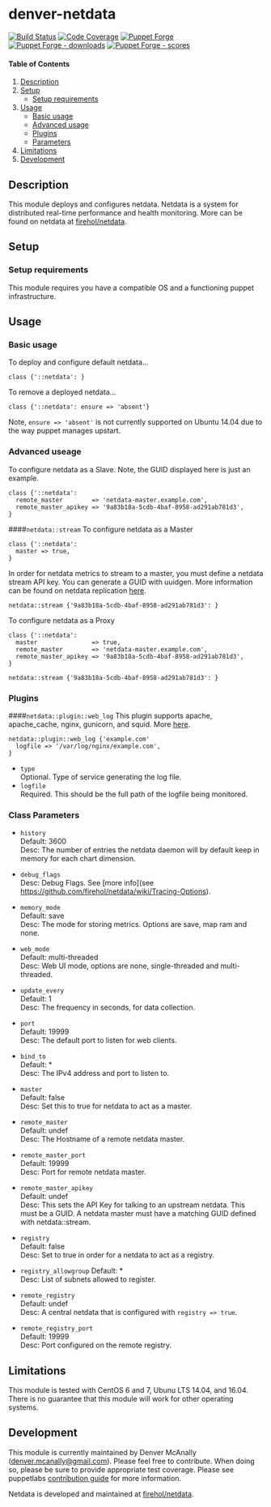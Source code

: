 # denver-netdata

[![Build Status](https://travis-ci.org/dmcanally/denver-netdata.svg?branch=master)](https://travis-ci.org/dmcanally/denver-netdata)
[![Code Coverage](https://coveralls.io/repos/github/dmcanally/denver-netdata/badge.svg?branch=master)](https://coveralls.io/github/dmcanally/denver-netdata)
[![Puppet Forge](https://img.shields.io/puppetforge/v/denver/netdata.svg)](https://forge.puppetlabs.com/denver/netdata)
[![Puppet Forge - downloads](https://img.shields.io/puppetforge/dt/denver/netdata.svg)](https://forge.puppetlabs.com/denver/netdata)
[![Puppet Forge - scores](https://img.shields.io/puppetforge/f/denver/netdata.svg)](https://forge.puppetlabs.com/denver/netdata)


#### Table of Contents

1. [Description](#description)
1. [Setup](#setup)
    * [Setup requirements](#setup-requirements)
1. [Usage](#usage)
    * [Basic usage](#basic-usage)
    * [Advanced usage](#advanced-use-cases)
    * [Plugins](#plugins)
    * [Parameters](#parameters)
1. [Limitations](#limitations)
1. [Development](#development)

## Description

This module deploys and configures netdata. Netdata is a system for distributed real-time performance and health monitoring. More can be found on netdata at [firehol/netdata](https://github.com/firehol/netdata). 

## Setup

### Setup requirements

This module requires you have a compatible OS and a functioning puppet infrastructure.

## Usage

### Basic  usage
To deploy and configure default netdata...
```puppet
class {'::netdata': }
```

To remove a deployed netdata...
```puppet
class {'::netdata': ensure => 'absent'}
```
Note, `ensure => 'absent'` is not currently supported on Ubuntu 14.04 due to the way puppet manages upstart.

### Advanced useage
To configure netdata as a Slave. Note, the GUID displayed here is just an example.
```puppet
class {'::netdata':
  remote_master        => 'netdata-master.example.com',
  remote_master_apikey => '9a83b18a-5cdb-4baf-8958-ad291ab781d3',
}
```
####`netdata::stream`
To configure netdata as a Master
```puppet
class {'::netdata':
  master => true,
}
```
In order for netdata metrics to stream to a master, you must define a netdata stream API key. You can generate a GUID with uuidgen. More information can be found on netdata replication [here](https://github.com/firehol/netdata/wiki/Replication-Overview).
```puppet
netdata::stream {'9a83b18a-5cdb-4baf-8958-ad291ab781d3': }
```

To configure netdata as a Proxy
```puppet
class {'::netdata':
  master               => true,
  remote_master        => 'netdata-master.example.com',
  remote_master_apikey => '9a83b18a-5cdb-4baf-8958-ad291ab781d3',
}

netdata::stream {'9a83b18a-5cdb-4baf-8958-ad291ab781d3': }
```
### Plugins
####`netdata::plugin::web_log`
This plugin supports apache, apache_cache, nginx, gunicorn, and squid. More [here](https://github.com/firehol/netdata/tree/master/python.d#web_log).
```puppet
netdata::plugin::web_log {'example.com'
  logfile => '/var/log/nginx/example.com',
}
```
  - `type`<br/>
    Optional. Type of service generating the log file.<br/>
  - `logfile`<br/>
    Required. This should be the full path of the logfile being monitored.<br/>


### Class Parameters

 * `history`<br/>
   Default: 3600<br/>
   Desc: The number of entries the netdata daemon will by default keep in memory for each chart dimension.<br/>

 * `debug_flags`<br/>
   Desc:    Debug Flags. See [more info](see https://github.com/firehol/netdata/wiki/Tracing-Options).<br/>

 * `memory_mode`<br/>
   Default: save<br/>
   Desc:    The mode for storing metrics. Options are save, map ram and none.<br/>

 * `web_mode`<br/>
   Default: multi-threaded<br/>
   Desc:    Web UI mode, options are none, single-threaded and multi-threaded.<br/>

 * `update_every`<br/>
   Default: 1<br/>
   Desc:    The frequency in seconds, for data collection.<br/>

 * `port`<br/>
   Default: 19999<br/>
   Desc:    The default port to listen for web clients.<br/>

 * `bind_to`<br/>
   Default: * <br/>
   Desc:    The IPv4 address and port to listen to.<br/>

 * `master`<br/>
   Default: false<br/>
   Desc:    Set this to true for netdata to act as a master.<br/>

 * `remote_master`<br/>
   Default: undef<br/>
   Desc:    The Hostname of a remote netdata master.<br/>

 * `remote_master_port`<br/>
   Default: 19999<br/>
   Desc:    Port for remote netdata master.<br/>

 * `remote_master_apikey`<br/>
   Default: undef<br/>
   Desc:    This sets the API Key for talking to an upstream netdata. This must be a GUID. A netdata master must have a matching GUID defined with netdata::stream.<br/>

 * `registry`<br/>
   Default: false<br/>
   Desc:    Set to true in order for a netdata to act as a registry.<br/>

 * `registry_allowgroup`
   Default: * <br/>
   Desc:    List of subnets allowed to register.<br/>

 * `remote_registry`<br/>
   Default: undef<br/>
   Desc:    A central netdata that is configured with `registry => true`.<br/>

 * `remote_registry_port`<br/>
   Default: 19999<br/>
   Desc:    Port configured on the remote registry.<br/>

## Limitations

This module is tested with CentOS 6 and 7, Ubunu LTS 14.04, and 16.04. There is no guarantee that this module will work for other operating systems.

## Development

This module is currently maintained by Denver McAnally (denver.mcanally@gmail.com). Please feel free to contribute. When doing so, please be sure to provide appropriate test coverage.
Please see puppetlabs [contribution guide](https://docs.puppetlabs.com/forge/contributing.html) for more information. 

Netdata is developed and maintained at [firehol/netdata](https://github.com/firehol/netdata).

